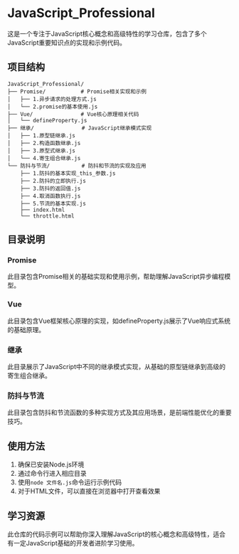 # JavaScript_Professional

这是一个专注于JavaScript核心概念和高级特性的学习仓库，包含了多个JavaScript重要知识点的实现和示例代码。

## 项目结构

```
JavaScript_Professional/
├── Promise/           # Promise相关实现和示例
│   ├── 1.异步请求的处理方式.js
│   └── 2.promise的基本使用.js
├── Vue/               # Vue核心原理相关代码
│   └── defineProperty.js
├── 继承/               # JavaScript继承模式实现
│   ├── 1.原型链继承.js
│   ├── 2.构造函数继承.js
│   ├── 3.原型式继承.js
│   └── 4.寄生组合继承.js
└── 防抖与节流/          # 防抖和节流的实现及应用
    ├── 1.防抖的基本实现_this_参数.js
    ├── 2.防抖的立即执行.js
    ├── 3.防抖的返回值.js
    ├── 4.取消函数执行.js
    ├── 5.节流的基本实现.js
    ├── index.html
    └── throttle.html
```

## 目录说明

### Promise
此目录包含Promise相关的基础实现和使用示例，帮助理解JavaScript异步编程模型。

### Vue
此目录包含Vue框架核心原理的实现，如defineProperty.js展示了Vue响应式系统的基础原理。

### 继承
此目录展示了JavaScript中不同的继承模式实现，从基础的原型链继承到高级的寄生组合继承。

### 防抖与节流
此目录包含防抖和节流函数的多种实现方式及其应用场景，是前端性能优化的重要技巧。

## 使用方法

1. 确保已安装Node.js环境
2. 通过命令行进入相应目录
3. 使用`node 文件名.js`命令运行示例代码
4. 对于HTML文件，可以直接在浏览器中打开查看效果

## 学习资源

此仓库的代码示例可以帮助你深入理解JavaScript的核心概念和高级特性，适合有一定JavaScript基础的开发者进阶学习使用。